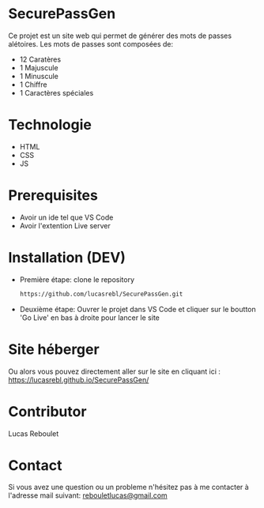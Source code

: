 # SecurePassGen

Ce projet est un site web qui permet de générer des mots de passes alétoires.
Les mots de passes sont composées de:
  - 12 Caratères
  - 1 Majuscule
  - 1 Minuscule
  - 1 Chiffre
  - 1 Caractères spéciales

# Technologie

  - HTML
  - CSS
  - JS

# Prerequisites

  - Avoir un ide tel que VS Code
  - Avoir l'extention Live server

# Installation (DEV)

  - Première étape: clone le repository
    ```bash
    https://github.com/lucasrebl/SecurePassGen.git
    ```

  - Deuxième étape: Ouvrer le projet dans VS Code et cliquer sur le boutton 'Go Live' en bas à droite pour lancer le site

# Site héberger
  Ou alors vous pouvez directement aller sur le site en cliquant ici : https://lucasrebl.github.io/SecurePassGen/

# Contributor

Lucas Reboulet

# Contact

Si vous avez une question ou un probleme n'hésitez pas à me contacter à l'adresse mail suivant: rebouletlucas@gmail.com
